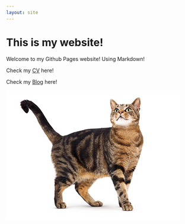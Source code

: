 ```yaml
---
layout: site
---
```

# This is my website!
Welcome to my Github Pages website!
Using Markdown!


Check my [CV](cv) here! 

Check my [Blog](blog) here!

![cat](images/cat.jpg "hover")
